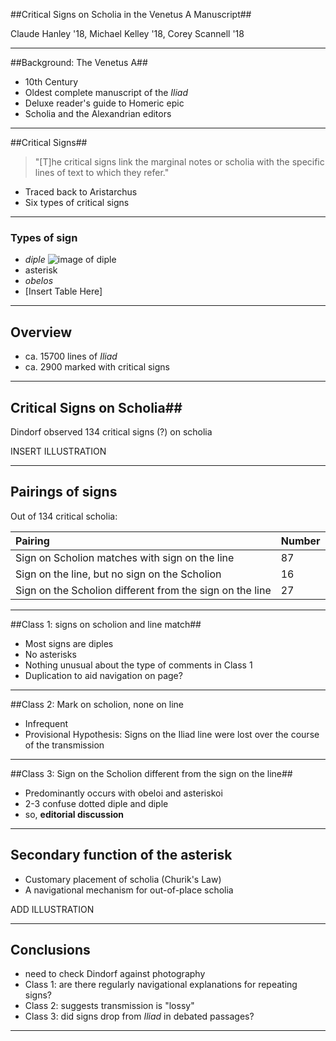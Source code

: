 

##Critical Signs on Scholia in the Venetus A Manuscript##

Claude Hanley '18, Michael Kelley '18, Corey Scannell '18

---

##Background: The Venetus A##

- 10th Century
- Oldest complete manuscript of the *Iliad*
- Deluxe reader's guide to Homeric epic
- Scholia and the Alexandrian editors

---

##Critical Signs##

>"[T]he critical signs link the marginal notes or scholia with the specific lines of text to which they refer."


- Traced back to Aristarchus
- Six types of critical signs


---


### Types of sign

- *diple*
![image of *diple*](https://raw.githubusercontent.com/cjschu17/hcil-21/master/diple.jpg)
- asterisk
- *obelos*
- [Insert Table Here]

---


## Overview

- ca. 15700 lines of *Iliad*
- ca. 2900 marked with critical signs



---

## Critical Signs on Scholia##

Dindorf observed 134 critical signs (?) on scholia

INSERT ILLUSTRATION


---

## Pairings of signs

Out of 134 critical scholia:


| Pairing                                                  | Number |
|:---------------------------------------------------------|:-------|
| Sign on Scholion matches with sign on the line           | 87     |
| Sign on the line, but no sign on the Scholion            | 16     |
| Sign on the Scholion different from the sign on the line | 27     |


---

##Class 1: signs on scholion and line  match##

- Most signs are diples
- No asterisks
- Nothing unusual about the type of comments in Class 1
- Duplication to aid navigation on page?

---

##Class 2:  Mark on scholion, none on line

- Infrequent
- Provisional Hypothesis: Signs on the Iliad line were lost over the course of the transmission

---

##Class 3: Sign on the Scholion different from the sign on the line##

- Predominantly occurs with obeloi and asteriskoi
- 2-3 confuse dotted diple and diple
- so, **editorial discussion**


---

## Secondary function of the asterisk

- Customary placement of scholia (Churik's Law)
- A navigational mechanism for out-of-place scholia

ADD ILLUSTRATION

---


## Conclusions


- need to check Dindorf against photography
- Class 1: are there regularly navigational explanations for repeating signs?
- Class 2: suggests transmission is "lossy"
- Class 3: did signs drop from *Iliad* in debated passages?


---
